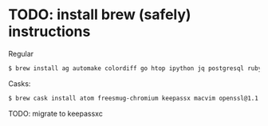 # TODO: install brew (safely) instructions

Regular
```bash
$ brew install ag automake colordiff go htop ipython jq postgresql ruby sqlite tree vim
```

Casks:
```bash
$ brew cask install atom freesmug-chromium keepassx macvim openssl@1.1 postgres soundflower soundflowerbed transmission tunnelblick virtualbox visual-studio-code vlc
```
TODO: migrate to keepassxc
